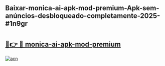 ## Baixar-monica-ai-apk-mod-premium-Apk-sem-anúncios-desbloqueado-completamente-2025-#1n9gr

# <h2><a href="https://ainizakaria.my?title=monica-ai-apk-mod-premium&ref=22M">🔗👉 🔴 monica-ai-apk-mod-premium</a></h2>

[![acn](https://github.com/user-attachments/assets/0f9c940e-d8b0-45ae-aac7-cd30a18b3e1c)](https://ainizakaria.my?title=monica-ai-apk-mod-premium&ref=22M)

